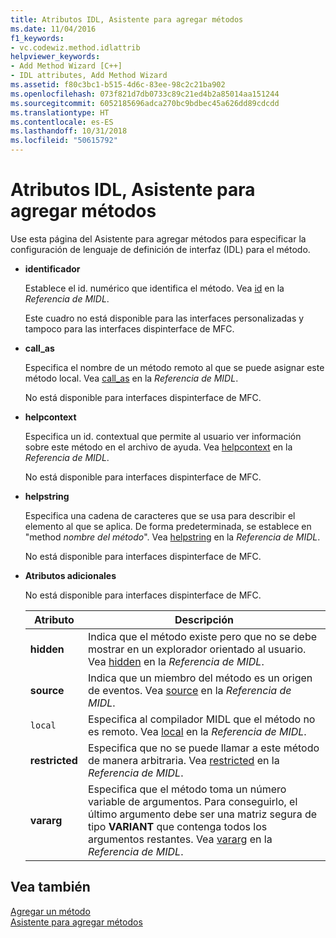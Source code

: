 ```yaml
---
title: Atributos IDL, Asistente para agregar métodos
ms.date: 11/04/2016
f1_keywords:
- vc.codewiz.method.idlattrib
helpviewer_keywords:
- Add Method Wizard [C++]
- IDL attributes, Add Method Wizard
ms.assetid: f80c3bc1-b515-4d6c-83ee-98c2c21ba902
ms.openlocfilehash: 073f821d7db0733c89c21ed4b2a85014aa151244
ms.sourcegitcommit: 6052185696adca270bc9bdbec45a626dd89cdcdd
ms.translationtype: HT
ms.contentlocale: es-ES
ms.lasthandoff: 10/31/2018
ms.locfileid: "50615792"
---
```

# <a name="idl-attributes-add-method-wizard"></a>Atributos IDL, Asistente para agregar métodos

Use esta página del Asistente para agregar métodos para especificar la configuración de lenguaje de definición de interfaz (IDL) para el método.

- **identificador**

   Establece el id. numérico que identifica el método. Vea [id](/windows/desktop/Midl/id) en la *Referencia de MIDL*.

   Este cuadro no está disponible para las interfaces personalizadas y tampoco para las interfaces dispinterface de MFC.

- **call_as**

   Especifica el nombre de un método remoto al que se puede asignar este método local. Vea [call_as](/windows/desktop/Midl/call-as) en la *Referencia de MIDL*.

   No está disponible para interfaces dispinterface de MFC.

- **helpcontext**

   Especifica un id. contextual que permite al usuario ver información sobre este método en el archivo de ayuda. Vea [helpcontext](/windows/desktop/Midl/helpcontext) en la *Referencia de MIDL*.

   No está disponible para interfaces dispinterface de MFC.

- **helpstring**

   Especifica una cadena de caracteres que se usa para describir el elemento al que se aplica. De forma predeterminada, se establece en "method *nombre del método*". Vea [helpstring](/windows/desktop/Midl/helpstring) en la *Referencia de MIDL*.

   No está disponible para interfaces dispinterface de MFC.

- **Atributos adicionales**

   No está disponible para interfaces dispinterface de MFC.

   |Atributo|Descripción|
   |---------------|-----------------|
   |**hidden**|Indica que el método existe pero que no se debe mostrar en un explorador orientado al usuario. Vea [hidden](/windows/desktop/Midl/hidden) en la *Referencia de MIDL*.|
   |**source**|Indica que un miembro del método es un origen de eventos. Vea [source](/windows/desktop/Midl/source) en la *Referencia de MIDL*.|
   |`local`|Especifica al compilador MIDL que el método no es remoto. Vea [local](/windows/desktop/Midl/local) en la *Referencia de MIDL*.|
   |**restricted**|Especifica que no se puede llamar a este método de manera arbitraria. Vea [restricted](/windows/desktop/Midl/restricted) en la *Referencia de MIDL*.|
   |**vararg**|Especifica que el método toma un número variable de argumentos. Para conseguirlo, el último argumento debe ser una matriz segura de tipo **VARIANT** que contenga todos los argumentos restantes. Vea [vararg](/windows/desktop/Midl/vararg) en la *Referencia de MIDL*.|

## <a name="see-also"></a>Vea también

[Agregar un método](../ide/adding-a-method-visual-cpp.md)<br>
[Asistente para agregar métodos](../ide/add-method-wizard.md)
